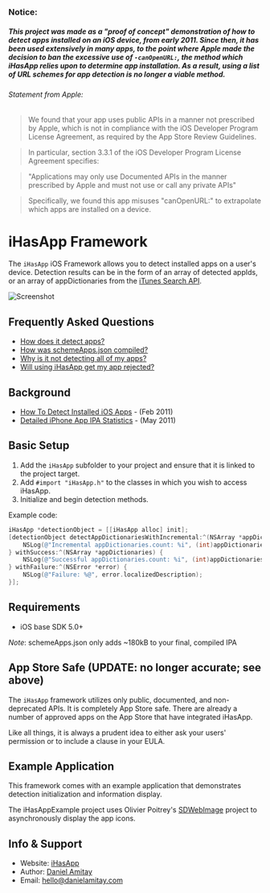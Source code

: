### Notice:
##### This project was made as a "proof of concept" demonstration of how to detect apps installed on an iOS device, from early 2011. Since then, it has been used extensively in many apps, to the point where Apple made the decision to ban the excessive use of `-canOpenURL:`, the method which iHasApp relies upon to determine app installation. As a result, using a list of URL schemes for app detection is no longer a viable method.

###### Statement from Apple:
> We found that your app uses public APIs in a manner not prescribed by Apple, which is not in compliance with the iOS Developer Program License Agreement, as required by the App Store Review Guidelines.

> In particular, section 3.3.1 of the iOS Developer Program License Agreement specifies:

> "Applications may only use Documented APIs in the manner prescribed by Apple and must not use or call any private APIs"

> Specifically, we found this app misuses "canOpenURL:" to extrapolate which apps are installed on a device.

iHasApp Framework
=========================

The `iHasApp` iOS Framework allows you to detect installed apps on a user's device. Detection results can be in the form of an array of detected appIds, or an array of appDictionaries from the [iTunes Search API](http://www.apple.com/itunes/affiliates/resources/documentation/itunes-store-web-service-search-api.html).

![Screenshot](https://github.com/danielamitay/iHasApp/raw/master/screenshot.png)

Frequently Asked Questions
-----------

- [How does it detect apps?](FAQ.md#how-does-it-detect-apps)
- [How was schemeApps.json compiled?](FAQ.md#how-was-schemeappsjson-compiled)
- [Why is it not detecting all of my apps?](FAQ.md#why-is-it-not-detecting-all-of-my-apps)
- [Will using iHasApp get my app rejected?](FAQ.md#will-using-ihasapp-get-my-app-rejected)

Background
-----------

- [How To Detect Installed iOS Apps](http://danielamitay.com/blog/2011/2/16/how-to-detect-installed-ios-apps) - (Feb 2011)
- [Detailed iPhone App IPA Statistics](http://danielamitay.com/blog/2011/5/9/detailed-iphone-app-ipa-statistics) - (May 2011)

Basic Setup
-----------

1. Add the `iHasApp` subfolder to your project and ensure that it is linked to the project target.
2. Add `#import "iHasApp.h"` to the classes in which you wish to access iHasApp.
3. Initialize and begin detection methods.

Example code:

```objective-c
iHasApp *detectionObject = [[iHasApp alloc] init];
[detectionObject detectAppDictionariesWithIncremental:^(NSArray *appDictionaries) {
    NSLog(@"Incremental appDictionaries.count: %i", (int)appDictionaries.count);
} withSuccess:^(NSArray *appDictionaries) {
    NSLog(@"Successful appDictionaries.count: %i", (int)appDictionaries.count);
} withFailure:^(NSError *error) {
    NSLog(@"Failure: %@", error.localizedDescription);
}];
```

Requirements
-----------

- iOS base SDK 5.0+

*Note*: schemeApps.json only adds ~180kB to your final, compiled IPA

App Store Safe (UPDATE: no longer accurate; see above)
--------------

The `iHasApp` framework utilizes only public, documented, and non-deprecated APIs. It is completely App Store safe. There are already a number of approved apps on the App Store that have integrated iHasApp.

Like all things, it is always a prudent idea to either ask your users' permission or to include a clause in your EULA.

Example Application
--------------

This framework comes with an example application that demonstrates detection initialization and information display.

The iHasAppExample project uses Olivier Poitrey's [SDWebImage](https://github.com/rs/SDWebImage) project to asynchronously display the app icons.

Info & Support
--------------

- Website: [iHasApp](http://www.ihasapp.com)
- Author: [Daniel Amitay](https://github.com/danielamitay)
- Email: hello@danielamitay.com
